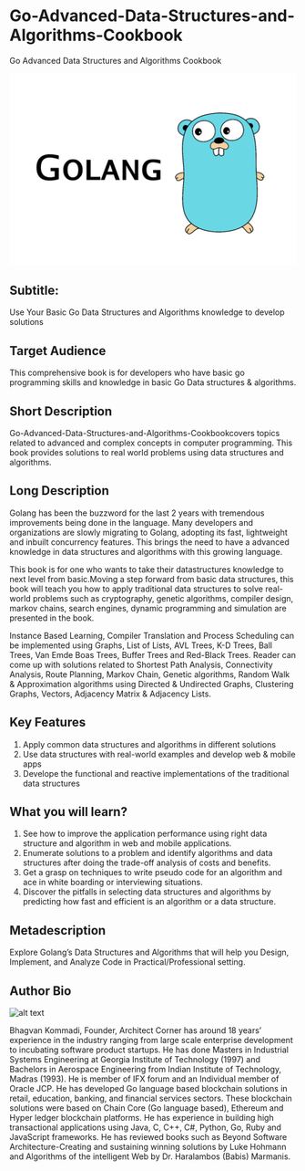 # Go-Advanced-Data-Structures-and-Algorithms-Cookbook
Go Advanced Data Structures and Algorithms Cookbook


![alt text](https://github.com/bhagvank/arc/blob/master/golang.png)


## Subtitle: 
Use Your Basic Go Data Structures and Algorithms knowledge to develop solutions

## Target Audience 
This comprehensive book is for developers who have basic go programming skills and knowledge in basic Go Data structures & algorithms.

## Short Description
Go-Advanced-Data-Structures-and-Algorithms-Cookbookcovers topics related to  advanced and complex concepts in computer programming. This book provides solutions to real world problems using data structures and algorithms.

## Long Description
Golang has been the buzzword for the last 2 years with tremendous improvements being done in the language. Many developers and organizations are slowly migrating to Golang, adopting its fast, lightweight and inbuilt concurrency features. This brings the need to have a advanced knowledge in data structures and algorithms with this growing language.

This book is for one who wants to take their datastructures knowledge to next level from basic.Moving a step forward from basic data structures, this book will  teach you how to apply traditional data structures to solve real-world problems such as cryptography, genetic algorithms, compiler design, markov chains, search engines, dynamic programming and simulation are presented in the book.

Instance Based Learning, Compiler Translation and Process Scheduling  can be implemented using Graphs, List of Lists, AVL Trees, K-D Trees, Ball Trees, Van Emde Boas Trees, Buffer Trees and Red-Black Trees. Reader can come up with solutions related to  Shortest Path Analysis, Connectivity Analysis, Route Planning, Markov Chain, Genetic algorithms, Random Walk & Approximation algorithms using Directed & Undirected Graphs, Clustering Graphs, Vectors, Adjacency Matrix & Adjacency Lists.


## Key Features
1. Apply common data structures and algorithms in different solutions
2. Use data structures with real-world examples and develop web & mobile apps
3. Develope the functional and reactive implementations of the traditional data structures

## What you will learn?
1. See how to improve the application performance using right data structure and algorithm in web and mobile applications.
2. Enumerate solutions to a problem and identify algorithms and data structures after doing the trade-off analysis of costs and benefits.
3. Get a grasp on techniques to write pseudo code for an algorithm and ace in white boarding or interviewing situations.
4. Discover the pitfalls in selecting data structures and algorithms by predicting how fast and efficient is an algorithm or a data structure.

## Metadescription
Explore Golang’s Data Structures and Algorithms that will help you Design, Implement, and Analyze Code in Practical/Professional setting.

## Author Bio

![alt text](https://avatars1.githubusercontent.com/u/2901756?s=96&v=4)

Bhagvan Kommadi, Founder, Architect Corner has around 18 years’ experience in the industry ranging from large scale enterprise development to incubating software product startups. He has done Masters in Industrial Systems Engineering at Georgia Institute of Technology (1997) and Bachelors in Aerospace Engineering from Indian Institute of Technology, Madras (1993). He is member of IFX forum and an Individual member of Oracle JCP. 
He has developed Go language based blockchain solutions in retail, education, banking, and financial services sectors. These blockchain solutions were based on Chain Core (Go language based), Ethereum and Hyper ledger blockchain platforms. He has experience in building high transactional applications using Java, C, C++, C#, Python, Go, Ruby and JavaScript frameworks. He has reviewed books such as Beyond Software Architecture-Creating and sustaining winning solutions by Luke Hohmann and Algorithms of the intelligent Web by Dr. Haralambos (Babis) Marmanis.


